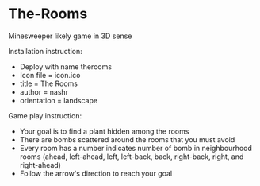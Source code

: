 The-Rooms
=========

Minesweeper likely game in 3D sense

Installation instruction:
- Deploy with name therooms
- Icon file = icon.ico
- title = The Rooms
- author = nashr
- orientation = landscape

Game play instruction:
- Your goal is to find a plant hidden among the rooms
- There are bombs scattered around the rooms that you must avoid
- Every room has a number indicates number of bomb in neighbourhood rooms
  (ahead, left-ahead, left, left-back, back, right-back, right, and right-ahead)
- Follow the arrow's direction to reach your goal
